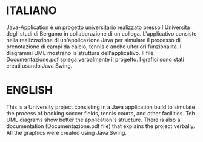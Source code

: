 # ITALIANO
Java-Application è un progetto universitario realizzato presso l'Università degli studi di Bergamo in collaborazione di un collega.
L'applicativo consiste nella realizzazione di un'applicazione Java per simulare il processo di prenotazione di campi da calcio, tennis e anche ulteriori funzionalità.
I diagrammi UML mostrano la struttura dell'applicativo.
Il file Documentazione.pdf spiega verbalmente il progetto.
I grafici sono stati creati usando Java Swing.


# ENGLISH 
This is a University project consisting in a Java application build to simulate the process of booking soccer fields, tennis courts, and other facilities.
Teh UML diagrams show better the application's structure.
There is also a documentation (Documentazione.pdf file) that explains the project verbally.
All the graphics were created using Java Swing.



